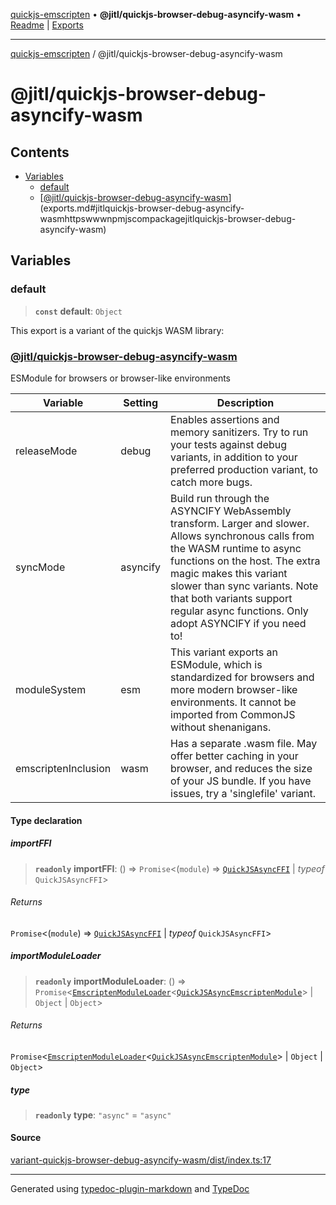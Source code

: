 [quickjs-emscripten](../../packages.md) • **@jitl/quickjs-browser-debug-asyncify-wasm** • [Readme](index.md) \| [Exports](exports.md)

***

[quickjs-emscripten](../../packages.md) / @jitl/quickjs-browser-debug-asyncify-wasm

# @jitl/quickjs-browser-debug-asyncify-wasm

## Contents

- [Variables](exports.md#variables)
  - [default](exports.md#default)
  - [[@jitl/quickjs-browser-debug-asyncify-wasm](https://www.npmjs.com/package/@jitl/quickjs-browser-debug-asyncify-wasm)](exports.md#jitlquickjs-browser-debug-asyncify-wasmhttpswwwnpmjscompackagejitlquickjs-browser-debug-asyncify-wasm)

## Variables

### default

> **`const`** **default**: `Object`

This export is a variant of the quickjs WASM library:
### [@jitl/quickjs-browser-debug-asyncify-wasm](https://www.npmjs.com/package/@jitl/quickjs-browser-debug-asyncify-wasm)

ESModule for browsers or browser-like environments

| Variable            |    Setting                     |    Description    |
| --                  | --                             | --                |
| releaseMode         | debug | Enables assertions and memory sanitizers. Try to run your tests against debug variants, in addition to your preferred production variant, to catch more bugs. |
| syncMode            | asyncify | Build run through the ASYNCIFY WebAssembly transform. Larger and slower. Allows synchronous calls from the WASM runtime to async functions on the host. The extra magic makes this variant slower than sync variants. Note that both variants support regular async functions. Only adopt ASYNCIFY if you need to! |
| moduleSystem        | esm | This variant exports an ESModule, which is standardized for browsers and more modern browser-like environments. It cannot be imported from CommonJS without shenanigans. |
| emscriptenInclusion | wasm | Has a separate .wasm file. May offer better caching in your browser, and reduces the size of your JS bundle. If you have issues, try a 'singlefile' variant. |

#### Type declaration

##### importFFI

> **`readonly`** **importFFI**: () => `Promise`\<(`module`) => [`QuickJSAsyncFFI`](../../quickjs-emscripten/interfaces/QuickJSAsyncFFI.md) \| *typeof* `QuickJSAsyncFFI`\>

###### Returns

`Promise`\<(`module`) => [`QuickJSAsyncFFI`](../../quickjs-emscripten/interfaces/QuickJSAsyncFFI.md) \| *typeof* `QuickJSAsyncFFI`\>

##### importModuleLoader

> **`readonly`** **importModuleLoader**: () => `Promise`\<[`EmscriptenModuleLoader`](../../quickjs-emscripten/interfaces/EmscriptenModuleLoader.md)\<[`QuickJSAsyncEmscriptenModule`](../../quickjs-emscripten/interfaces/QuickJSAsyncEmscriptenModule.md)\> \| `Object` \| `Object`\>

###### Returns

`Promise`\<[`EmscriptenModuleLoader`](../../quickjs-emscripten/interfaces/EmscriptenModuleLoader.md)\<[`QuickJSAsyncEmscriptenModule`](../../quickjs-emscripten/interfaces/QuickJSAsyncEmscriptenModule.md)\> \| `Object` \| `Object`\>

##### type

> **`readonly`** **type**: `"async"` = `"async"`

#### Source

[variant-quickjs-browser-debug-asyncify-wasm/dist/index.ts:17](https://github.com/justjake/quickjs-emscripten/blob/main/packages/variant-quickjs-browser-debug-asyncify-wasm/dist/index.ts#L17)

***

Generated using [typedoc-plugin-markdown](https://www.npmjs.com/package/typedoc-plugin-markdown) and [TypeDoc](https://typedoc.org/)
